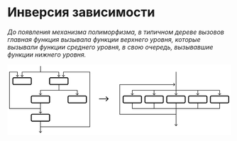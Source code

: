 # Инверсия зависимости
*До появления механизма полиморфизма, в типичном дереве вызовов главная функция вызывала функции верхнего уровня, которые вызывали функции среднего уровня, в свою очередь, вызывавшие функции нижнего уровня.*

![Зависимости исходного кода следуют за потоком управления](./source/obfuscate)

